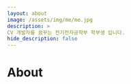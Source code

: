 ```yaml
---
layout: about
image: /assets/img/me/me.jpg
description: >
CV 개발자를 꿈꾸는 전기전자공학부 학부생 입니다. 
hide_description: false
---
```

# About
<!--author-->